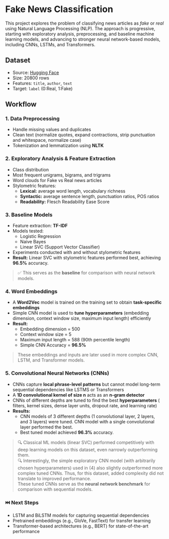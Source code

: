 # Fake News Classification
This project explores the problem of classifying news articles as *fake* or *real* using Natural Language Processing (NLP). The approach is progressive, starting with exploratory analysis, preprocessing, and baseline machine learning models, and advancing to stronger neural network-based models, including CNNs, LSTMs, and Transformers.

## Dataset
* Source: [Hugging Face](https://huggingface.co/datasets/Reyansh4/Fake-News-Classification)
* Size: 20800 rows
* Features: `title`, `author`, `text`
* Target: `label` (0:Real, 1:Fake)

## Workflow
### 1. Data Preprocessing
* Handle missing values and duplicates
* Clean text (normalize quotes, expand contractions, strip punctuation and whitespace, normalize case)
* Tokenization and lemmatization using **NLTK**

### 2. Exploratory Analysis & Feature Extraction
* Class distribution
* Most frequent unigrams, bigrams, and trigrams
* Word clouds for Fake vs Real news articles
* Stylometric features:
    * **Lexical:** average word length, vocabulary richness
    * **Syntactic:** average sentence length, punctuation ratios, POS ratios
    * **Readability:** Flesch Readability Ease Score

### 3. Baseline Models
* Feature extraction: **TF-IDF**
* Models tested:
    * Logistic Regression
    * Naive Bayes
    * Linear SVC (Support Vector Classifier)
* Experiments conducted with and without stylometric features
* **Result:** Linear SVC with stylometric features performed best, achieving **96.5%** accuracy.
> ✅ This serves as the **baseline** for comparison with neural network models.

### 4. Word Embeddings
* A **Word2Vec** model is trained on the training set to obtain **task-specific embeddings**
* Simple CNN model is used to **tune hyperparameters** (embedding dimension, context window size, maximum input length) efficiently
* **Result:** 
    * Embedding dimension = 500
    * Context window size = 5
    * Maximum input length = 588 (90th percentile length)
    * Simple CNN Accuracy = **96.5%**
> These embeddings and inputs are later used in more complex CNN, LSTM, and Transformer models.

### 5. Convolutional Neural Networks (CNNs)
* CNNs capture **local phrase-level patterns** but cannot model long-term sequential dependencies like LSTMS or Transformers
* A **1D convolutional kernel of size n** acts as an **n-gram detector**
* CNNs of different depths are tuned to find the best **hyperparameters** ( filters, kernel sizes, dense layer units, dropout rate, and learning rate)
* **Results:**
    * CNN models of 3 different depths (1 convolutional layer, 2 layers, and 3 layers) were tuned. CNN model with a single convolutional layer performed the best.
    * Best tuned model achieved **96.3%** accuracy.
> 🔍 Classical ML models (linear SVC) performed competitively with deep learning models on this dataset, even narrowly outperforming them. \
> 🔍 Interestingly, the simple exploratory CNN model (with arbitrarily chosen hyperparameters) used in (4) also slightly outperformed more complex tuned CNNs. Thus, for this dataset, added complexity did not translate to improved performance. \
> These tuned CNNs serve as the **neural network benchmark** for comparison with sequential models.

### ⏭️ Next Steps
* LSTM and BiLSTM models for capturing sequential dependencies
* Pretrained embeddings (e.g., GloVe, FastText) for transfer learning
* Transformer-based architectures (e.g., BERT) for state-of-the-art performance